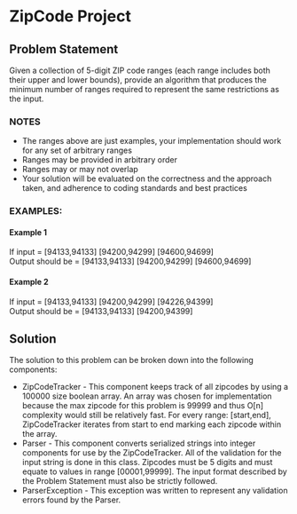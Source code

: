 # ZipCode Project

## Problem Statement
Given a collection of 5-digit ZIP code ranges (each range includes both their upper and lower bounds), provide an algorithm that produces the minimum number of ranges required to represent the same restrictions as the input.

### NOTES
- The ranges above are just examples, your implementation should work for any set of arbitrary ranges
- Ranges may be provided in arbitrary order
- Ranges may or may not overlap
- Your solution will be evaluated on the correctness and the approach taken, and adherence to coding standards and best practices

### EXAMPLES:
#### Example 1
If input = [94133,94133] [94200,94299] [94600,94699]<BR>
Output should be = [94133,94133] [94200,94299] [94600,94699]
#### Example 2
If input = [94133,94133] [94200,94299] [94226,94399]<BR> 
Output should be = [94133,94133] [94200,94399]

## Solution
The solution to this problem can be broken down into the following components:
- ZipCodeTracker - This component keeps track of all zipcodes by using a 100000 size boolean array.  An array was chosen for implementation because the max zipcode for this problem is 99999 and thus O[n] complexity would still be relatively fast.  For every range: [start,end], ZipCodeTracker iterates from start to end marking each zipcode within the array.
- Parser - This component converts serialized strings into integer components for use by the ZipCodeTracker.  All of the validation for the input string is done in this class.  Zipcodes must be 5 digits and must equate to values in range [00001,99999].  The input format described by the Problem Statement must also be strictly followed.    
- ParserException - This exception was written to represent any validation errors found by the Parser.
